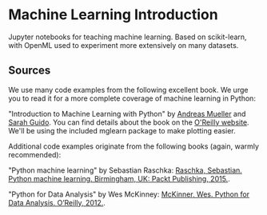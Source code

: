 # Machine Learning Introduction

Jupyter notebooks for teaching machine learning. Based on scikit-learn, with OpenML used to experiment more extensively on many datasets.

## Sources
We use many code examples from the following excellent book. We urge you to read it for a more complete coverage of machine learning in Python:

"Introduction to Machine Learning with Python" by [Andreas Mueller](http://amueller.io) and [Sarah Guido](https://twitter.com/sarah_guido). You can find details about the book on the [O'Reilly website](http://shop.oreilly.com/product/0636920030515.do>). We'll be using the included mglearn package to make plotting easier.

Additional code examples originate from the following books (again, warmly recommended):

"Python machine learning" by Sebastian Raschka:
[Raschka, Sebastian. Python machine learning. Birmingham, UK: Packt Publishing, 2015.](https://www.amazon.com/Python-Machine-Learning-Sebastian-Raschka/dp/1783555130/ref=sr_1_1?ie=UTF8&qid=1472342570&sr=8-1&keywords=sebastian+raschka).

"Python for Data Analysis" by Wes McKinney:
[McKinner, Wes. Python for Data Analysis. O’Reilly, 2012.](http://shop.oreilly.com/product/0636920023784.do).
